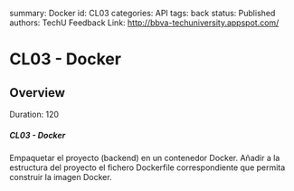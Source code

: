 summary: Docker
id: CL03
categories: API
tags: back
status: Published 
authors: TechU
Feedback Link: http://bbva-techuniversity.appspot.com/

# CL03 - Docker
<!-- ------------------------ -->
## Overview 
Duration: 120

##### CL03 - Docker

Empaquetar el proyecto (backend) en un contenedor Docker. Añadir a la estructura del proyecto el fichero Dockerfile correspondiente que permita construir la imagen Docker.